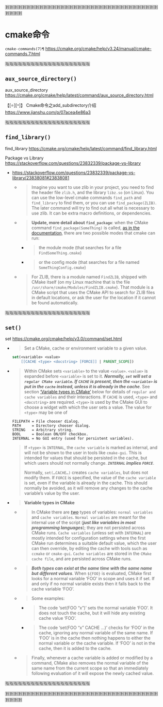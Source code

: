 
:u5272::u5272::u5272::u5272::u5272::u5272::u5272::u5272::u5272::u5272::u5272::u5272::u5272::u5272::u5272::u5272::u5272::u5272::u5272::u5272::u5272::u5272::u5272::u5272::u5272::u5272::u5272::u5272::u5272::u5272::u5272::u5272::u5272::u5272::u5272::u5272::u5272::u5272::u5272::u5272:

# cmake命令

`cmake-commands(7)¶` https://cmake.org/cmake/help/v3.24/manual/cmake-commands.7.html

:u6307::u6307::u6307::u6307::u6307::u6307::u6307::u6307::u6307::u6307::u6307::u6307::u6307::u6307::u6307::u6307::u6307::u6307::u6307::u6307:

## `aux_source_directory()`

aux_source_directory https://cmake.org/cmake/help/latest/command/aux_source_directory.html

【[:star:][`*`]】 Cmake命令之add_subdirectory介绍 https://www.jianshu.com/p/07acea4e86a3

:u6307::u6307::u6307::u6307::u6307::u6307::u6307::u6307::u6307::u6307::u6307::u6307::u6307::u6307::u6307::u6307::u6307::u6307::u6307::u6307:

## `find_library()`

find_library https://cmake.org/cmake/help/latest/command/find_library.html

Package vs Library https://stackoverflow.com/questions/23832339/package-vs-library
- https://stackoverflow.com/questions/23832339/package-vs-library/23838081#23838081
  * > Imagine you want to use zlib in your project, you need to find the header file `zlib.h`, and the library `libz.so` (on Linux). You can use the low-level cmake commands `find_path` and `find_library` to find them, or you can use `find_package(ZLIB)`. The later command will try to find out all what is necessary to use zlib. It can be extra macro definitions, or dependencies.
  * > **Update, more detail about `find_package`**: when the CMake command `find_package(SomeThing)` is called, [as in the documentation](https://cmake.org/cmake/help/v3.0/command/find_package.html), there are two possible modes that cmake can run:
    + > the module mode (that searches for a file `FindSomeThing.cmake`)
    + > or the config mode (that searches for a file named `SomeThingConfig.cmake`)
  * > For ZLIB, there is a module named `FindZLIB`, shipped with CMake itself (on my Linux machine that is the file `/usr/share/cmake/Modules/FindZLIB.cmake`). That module is a CMake script that uses the CMake API to search for ZLIB files in default locations, or ask the user for the location if it cannot be found automatically.

:u6307::u6307::u6307::u6307::u6307::u6307::u6307::u6307::u6307::u6307::u6307::u6307::u6307::u6307::u6307::u6307::u6307::u6307::u6307::u6307:

## `set()`

set https://cmake.org/cmake/help/v3.0/command/set.html
- > Set a CMake, cache or environment variable to a given value.
  ```cmake
  set(<variable> <value>
      [[CACHE <type> <docstring> [FORCE]] | PARENT_SCOPE])
  ```
- > Within CMake sets `<variable>` to the value `<value>`. `<value>` is expanded before `<variable>` is set to it. ***Normally, `set` will set a `regular CMake variable`. If `CACHE` is present, then the `<variable>` is put in the `cache` instead, unless it is already in the cache***. See section [‘Variable types in CMake’]() below for details of `regular and cache variables` and their interactions. If `CACHE` is used, `<type>` and `<docstring>` are required. `<type>` is used by the CMake GUI to choose a widget with which the user sets a value. The value for `<type>` may be one of
  ```console
  FILEPATH = File chooser dialog.
  PATH     = Directory chooser dialog.
  STRING   = Arbitrary string.
  BOOL     = Boolean ON/OFF checkbox.
  INTERNAL = No GUI entry (used for persistent variables).
  ```
  > If `<type>` is `INTERNAL`, the `cache variable` is marked as internal, and will not be shown to the user in tools like `cmake-gui`. This is intended for values that should be persisted in the cache, but which users should not normally change. ***`INTERNAL` implies `FORCE`***.
  > 
  > Normally, `set(…CACHE…)` creates `cache variables`, but does not modify them. If `FORCE` is specified, the value of the `cache variable` is set, even if the variable is already in the cache. This should normally be avoided, as it will remove any changes to the cache variable’s value by the user.
- > **Variable types in CMake**
  * > In CMake there are <ins>***two***</ins> types of variables: `normal variables` and `cache variables`. `Normal variables` are meant for the internal use of the script (***just like variables in most programming languages***); they are not persisted across CMake runs. `Cache variables` (unless set with `INTERNAL`) are mostly intended for configuration settings where the first CMake run determines a suitable default value, which the user can then override, by editing the cache with tools such as `ccmake` or `cmake-gui`. `Cache variables` are stored in the `CMake cache file`, and are persisted across CMake runs.
  * > ***Both types can exist at the same time with the same name but different values***. When `${FOO}` is evaluated, CMake first looks for a normal variable ‘FOO’ in scope and uses it if set. If and only if no normal variable exists then it falls back to the cache variable ‘FOO’.
  * > Some examples:
    + > The code ‘set(FOO “x”)’ sets the normal variable ‘FOO’. It does not touch the cache, but it will hide any existing cache value ‘FOO’.
    + > The code ‘set(FOO “x” CACHE …)’ checks for ‘FOO’ in the cache, ignoring any normal variable of the same name. If ‘FOO’ is in the cache then nothing happens to either the normal variable or the cache variable. If ‘FOO’ is not in the cache, then it is added to the cache.
  * > Finally, whenever a cache variable is added or modified by a command, CMake also removes the normal variable of the same name from the current scope so that an immediately following evaluation of it will expose the newly cached value.

:u6307::u6307::u6307::u6307::u6307::u6307::u6307::u6307::u6307::u6307::u6307::u6307::u6307::u6307::u6307::u6307::u6307::u6307::u6307::u6307:

:u5272::u5272::u5272::u5272::u5272::u5272::u5272::u5272::u5272::u5272::u5272::u5272::u5272::u5272::u5272::u5272::u5272::u5272::u5272::u5272::u5272::u5272::u5272::u5272::u5272::u5272::u5272::u5272::u5272::u5272::u5272::u5272::u5272::u5272::u5272::u5272::u5272::u5272::u5272::u5272:
